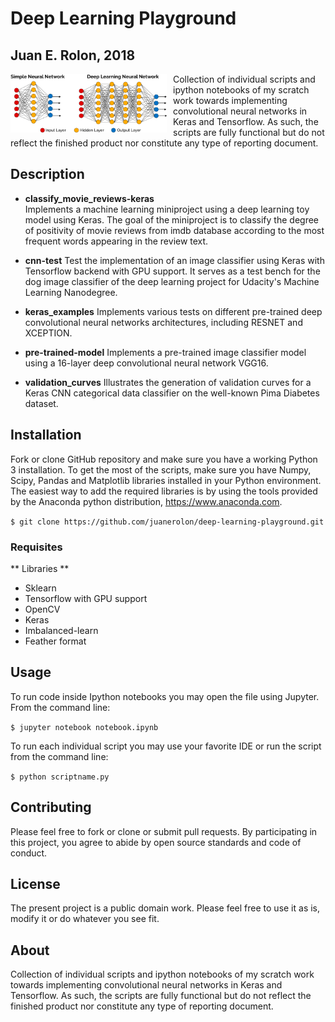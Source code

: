 
# Deep Learning Playground 

## Juan E. Rolon, 2018

<img src="deep-learning.png"
     alt="customer_segments"
     style="float: left; margin-right: 10px; width: 250px;" />

Collection of individual scripts and ipython notebooks of my scratch work towards implementing convolutional neural networks in Keras and Tensorflow. As such, the scripts are fully functional but do not reflect the finished product nor constitute any type of reporting document. 

## Description

- **classify_movie_reviews-keras**  
Implements a machine learning miniproject using a deep learning toy model using Keras. The goal of the miniproject is to classify the degree of positivity of movie reviews from imdb database according to the most frequent words appearing in the review text.  


- **cnn-test** 
Test the implementation of an image classifier using Keras with Tensorflow backend with GPU support. It serves as a test bench for the dog image classifier of the deep learning project for Udacity's Machine Learning Nanodegree.   


- **keras_examples**
Implements various tests on different pre-trained deep convolutional neural networks architectures, including RESNET and XCEPTION.  


- **pre-trained-model**
Implements a pre-trained image classifier model using a 16-layer deep convolutional neural network VGG16.    


- **validation_curves**
Illustrates the generation of validation curves for a Keras CNN categorical data classifier on the well-known Pima Diabetes dataset.




## Installation

Fork or clone GitHub repository and make sure you have a working Python 3 installation. To get the most of the scripts, make sure you have Numpy, Scipy, Pandas and Matplotlib libraries installed in your Python environment.  The easiest way to add the required libraries is by using the tools provided by the Anaconda python distribution, https://www.anaconda.com.

`$ git clone https://github.com/juanerolon/deep-learning-playground.git`

### Requisites

** Libraries **
- Sklearn 
- Tensorflow with GPU support
- OpenCV
- Keras  
- Imbalanced-learn
- Feather format

## Usage

To run code inside Ipython notebooks you may open the file using Jupyter. From the command line:

`$ jupyter notebook notebook.ipynb`

To run each individual script you may use your favorite IDE or run the script from the command line:

`$ python scriptname.py`

## Contributing

Please feel free to fork or clone or submit pull requests. By participating in this project, you agree to abide by open source standards and code of conduct.

## License

The present project is a public domain work. Please feel free to use it as is, modify it or do whatever you see fit.

## About


Collection of individual scripts and ipython notebooks of my scratch work towards implementing convolutional neural networks in Keras and Tensorflow. As such, the scripts are fully functional but do not reflect the finished product nor constitute any type of reporting document.


```python

```
